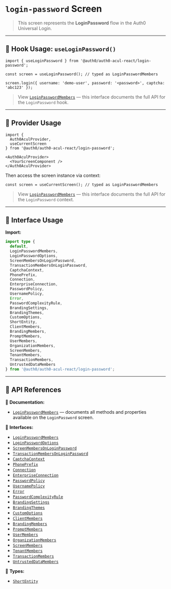 # `login-password` Screen

> This screen represents the **LoginPassword** flow in the Auth0 Universal Login.

---

## 🔹 Hook Usage: `useLoginPassword()`

```tsx
import { useLoginPassword } from '@auth0/auth0-acul-react/login-password';

const screen = useLoginPassword(); // typed as LoginPasswordMembers

screen.login({ username: 'demo-user', password: '<password>', captcha: 'abc123' });
```

> View [`LoginPasswordMembers`](https://auth0.github.io/universal-login/interfaces/Classes.LoginPasswordMembers.html) — this interface documents the full API for the `LoginPassword` hook.

---

## 🔹 Provider Usage

```tsx
import {
  Auth0AculProvider,
  useCurrentScreen
} from '@auth0/auth0-acul-react/login-password';

<Auth0AculProvider>
  <YourScreenComponent />
</Auth0AculProvider>
```

Then access the screen instance via context:

```tsx
const screen = useCurrentScreen(); // typed as LoginPasswordMembers
```

> View [`LoginPasswordMembers`](https://auth0.github.io/universal-login/interfaces/Classes.LoginPasswordMembers.html) — this interface documents the full API for the `LoginPassword` context.

---

## 🔹 Interface Usage

**Import:**

```ts
import type {
  default,
  LoginPasswordMembers,
  LoginPasswordOptions,
  ScreenMembersOnLoginPassword,
  TransactionMembersOnLoginPassword,
  CaptchaContext,
  PhonePrefix,
  Connection,
  EnterpriseConnection,
  PasswordPolicy,
  UsernamePolicy,
  Error,
  PasswordComplexityRule,
  BrandingSettings,
  BrandingThemes,
  CustomOptions,
  ShortEntity,
  ClientMembers,
  BrandingMembers,
  PromptMembers,
  UserMembers,
  OrganizationMembers,
  ScreenMembers,
  TenantMembers,
  TransactionMembers,
  UntrustedDataMembers
} from '@auth0/auth0-acul-react/login-password';
```

---

## 🔸 API References

📝 **Documentation:**  
- [`LoginPasswordMembers`](https://auth0.github.io/universal-login/interfaces/Classes.LoginPasswordMembers.html) — documents all methods and properties available on the `LoginPassword` screen.

📃 **Interfaces:**
- [`LoginPasswordMembers`](https://auth0.github.io/universal-login/interfaces/Classes.LoginPasswordMembers.html)
- [`LoginPasswordOptions`](https://auth0.github.io/universal-login/interfaces/Classes.LoginPasswordOptions.html)
- [`ScreenMembersOnLoginPassword`](https://auth0.github.io/universal-login/interfaces/Classes.ScreenMembersOnLoginPassword.html)
- [`TransactionMembersOnLoginPassword`](https://auth0.github.io/universal-login/interfaces/Classes.TransactionMembersOnLoginPassword.html)
- [`CaptchaContext`](https://auth0.github.io/universal-login/interfaces/Classes.CaptchaContext.html)
- [`PhonePrefix`](https://auth0.github.io/universal-login/interfaces/Classes.PhonePrefix.html)
- [`Connection`](https://auth0.github.io/universal-login/interfaces/Classes.Connection.html)
- [`EnterpriseConnection`](https://auth0.github.io/universal-login/interfaces/Classes.EnterpriseConnection.html)
- [`PasswordPolicy`](https://auth0.github.io/universal-login/interfaces/Classes.PasswordPolicy.html)
- [`UsernamePolicy`](https://auth0.github.io/universal-login/interfaces/Classes.UsernamePolicy.html)
- [`Error`](https://auth0.github.io/universal-login/interfaces/Classes.Error.html)
- [`PasswordComplexityRule`](https://auth0.github.io/universal-login/interfaces/Classes.PasswordComplexityRule.html)
- [`BrandingSettings`](https://auth0.github.io/universal-login/interfaces/Classes.BrandingSettings.html)
- [`BrandingThemes`](https://auth0.github.io/universal-login/interfaces/Classes.BrandingThemes.html)
- [`CustomOptions`](https://auth0.github.io/universal-login/interfaces/Classes.CustomOptions.html)
- [`ClientMembers`](https://auth0.github.io/universal-login/interfaces/Classes.ClientMembers.html)
- [`BrandingMembers`](https://auth0.github.io/universal-login/interfaces/Classes.BrandingMembers.html)
- [`PromptMembers`](https://auth0.github.io/universal-login/interfaces/Classes.PromptMembers.html)
- [`UserMembers`](https://auth0.github.io/universal-login/interfaces/Classes.UserMembers.html)
- [`OrganizationMembers`](https://auth0.github.io/universal-login/interfaces/Classes.OrganizationMembers.html)
- [`ScreenMembers`](https://auth0.github.io/universal-login/interfaces/Classes.ScreenMembers.html)
- [`TenantMembers`](https://auth0.github.io/universal-login/interfaces/Classes.TenantMembers.html)
- [`TransactionMembers`](https://auth0.github.io/universal-login/interfaces/Classes.TransactionMembers.html)
- [`UntrustedDataMembers`](https://auth0.github.io/universal-login/interfaces/Classes.UntrustedDataMembers.html)


📃 **Types:**
- [`ShortEntity`](https://auth0.github.io/universal-login/types/Classes.ShortEntity.html)
